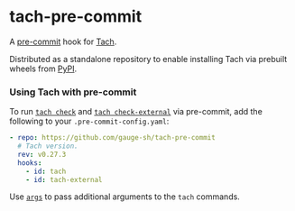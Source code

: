 # tach-pre-commit

A [pre-commit](https://pre-commit.com/) hook for [Tach](https://github.com/gauge-sh/tach).

Distributed as a standalone repository to enable installing Tach via prebuilt wheels from
[PyPI](https://pypi.org/project/tach/).

### Using Tach with pre-commit

To run [`tach check`](https://docs.gauge.sh/usage/commands#tach-check) and [`tach check-external`](https://docs.gauge.sh/usage/commands#tach-check-external) via pre-commit, add the following to your `.pre-commit-config.yaml`:

```yaml
- repo: https://github.com/gauge-sh/tach-pre-commit
  # Tach version.
  rev: v0.27.3
  hooks:
    - id: tach
    - id: tach-external
```

Use [`args`](https://pre-commit.com/#config-args) to pass additional arguments to the `tach` commands.
